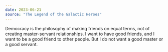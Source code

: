 ```yaml
---
date: 2023-06-21
source: "The Legend of the Galactic Heroes"
---
```


Democracy is the philosophy of making friends on equal terms, not of creating master-servant relationships. I want to have good friends, and I want to be a good friend to other people. But I do not want a good master or a good servant.
